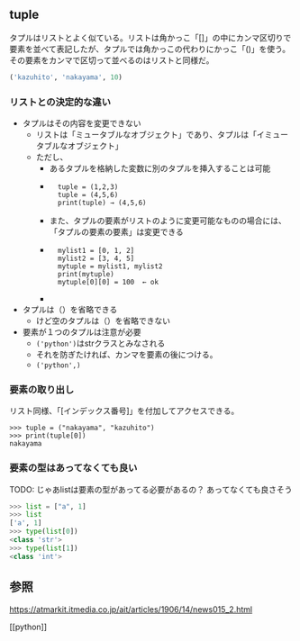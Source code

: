 ## tuple
タプルはリストとよく似ている。リストは角かっこ「[]」の中にカンマ区切りで要素を並べて表記したが、タプルでは角かっこの代わりにかっこ「()」を使う。その要素をカンマで区切って並べるのはリストと同様だ。

```python
('kazuhito', 'nakayama', 10)
```

### リストとの決定的な違い
- タプルはその内容を変更できない
  - リストは「ミュータブルなオブジェクト」であり、タプルは「イミュータブルなオブジェクト」
  - ただし、
    - あるタプルを格納した変数に別のタプルを挿入することは可能
    - ```
        tuple = (1,2,3)
        tuple = (4,5,6)
        print(tuple) → (4,5,6)
      ```
    - また、タプルの要素がリストのように変更可能なものの場合には、「タプルの要素の要素」は変更できる
    - ```
        mylist1 = [0, 1, 2]
        mylist2 = [3, 4, 5]
        mytuple = mylist1, mylist2
        print(mytuple)
        mytuple[0][0] = 100  ← ok
      ```
    - 
- タプルは（）を省略できる
  - けど空のタプルは（）を省略できない
- 要素が１つのタプルは注意が必要
  - ``('python')``はstrクラスとみなされる
  - それを防ぎたければ、カンマを要素の後につける。
  - ``('python',)``

### 要素の取り出し
リスト同様、「[インデックス番号]」を付加してアクセスできる。

```
>>> tuple = ("nakayama", "kazuhito")
>>> print(tuple[0])
nakayama
```

### 要素の型はあってなくても良い

TODO: じゃあlistは要素の型があってる必要があるの？
あってなくても良さそう

```python
>>> list = ["a", 1]
>>> list
['a', 1]
>>> type(list[0])
<class 'str'>
>>> type(list[1])
<class 'int'>
```

## 参照
https://atmarkit.itmedia.co.jp/ait/articles/1906/14/news015_2.html

[[python]]